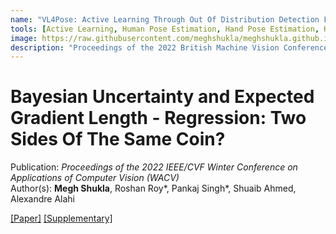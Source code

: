 ```yaml
---
name: "VL4Pose: Active Learning Through Out Of Distribution Detection For Pose Estimation"
tools: [Active Learning, Human Pose Estimation, Hand Pose Estimation, Keypoint Estimation]
image: https://raw.githubusercontent.com/meghshukla/meghshukla.github.io/master/files/images/MB_logo.jpg
description: "Proceedings of the 2022 British Machine Vision Conference (BMVC)"
---
```


# Bayesian Uncertainty and Expected Gradient Length - Regression: Two Sides Of The Same Coin?

Publication: _Proceedings of the 2022 IEEE/CVF Winter Conference on Applications of Computer Vision (WACV)_ <br>
Author(s): **Megh Shukla**, Roshan Roy\*, Pankaj Singh\*, Shuaib Ahmed, Alexandre Alahi  <br>


<a href="https://meghshukla.github.io/files/papers/bmvc/VL4Pose.pdf" target="_blank">[Paper]</a>  <a href="https://meghshukla.github.io/files/papers/bmvc/VL4Pose-supplementary.pdf" target="_blank">[Supplementary]</a> 